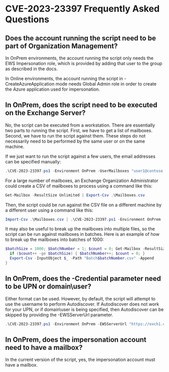 # CVE-2023-23397 Frequently Asked Questions

## Does the account running the script need to be part of Organization Management?

In OnPrem environments, the account running the script only needs the EWS Impersonation role, which is provided by adding that user to the group as described in the docs.

In Online environments, the account running the script in -CreateAzureApplication mode needs Global Admin role in order to create the Azure application used for impersonation.

## In OnPrem, does the script need to be executed on the Exchange Server?

No, the script can be executed from a workstation. There are essentially two parts to running the script. First, we have to get a list of mailboxes. Second, we have to run the script
against them. These steps do not necessarily need to be performed by the same user or on the same machine.

If we just want to run the script against a few users, the email addresses can be specified manually:

```powershell
.\CVE-2023-23397.ps1 -Environment OnPrem -UserMailboxes "user1@contoso.com", "user2@contoso.com"
```

For a large number of mailboxes, an Exchange Organization Administrator could create a CSV of mailboxes to process using a command like this:

```powershell
Get-Mailbox -ResultSize Unlimited | Export-Csv .\Mailboxes.csv
```

Then, the script could be run against the CSV file on a different machine by a different user using a command like this:

```powershell
Import-Csv .\Mailboxes.csv | .\CVE-2023-23397.ps1 -Environment OnPrem
```

It may also be useful to break up the mailboxes into multiple files, so the script can be run against mailboxes in batches.
Here is an example of how to break up the mailboxes into batches of 1000:

```powershell
$batchSize = 1000; $batchNumber = 1; $count = 0; Get-Mailbox -ResultSize Unlimited | Select PrimarySmtpAddress | % {
  if ($count++ -ge $batchSize) { $batchNumber++; $count = 0; }
  Export-Csv -InputObject $_ -Path "Batch$batchNumber.csv" -Append
}
```

## In OnPrem, does the -Credential parameter need to be UPN or domain\user?

Either format can be used. However, by default, the script will attempt to use the username to perform Autodiscover. If Autodiscover does not
work for your UPN, or if domain\user is being specified, then Autodiscover can be skipped by providing the -EWSServerUrl parameter.

```powershell
.\CVE-2023-23397.ps1 -Environment OnPrem -EWSServerUrl "https://exch1.contoso.com/EWS/Exchange.asmx"
```

## In OnPrem, does the impersonation account need to have a mailbox?

In the current version of the script, yes, the impersonation account must have a mailbox.
